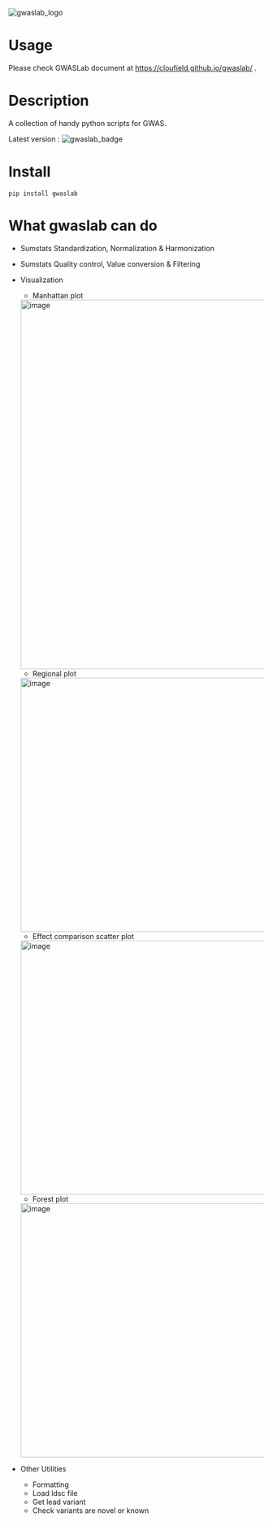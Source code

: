 ![gwaslab_logo](https://cloufield.github.io/gwaslab/images/index_logo.jpg)


# Usage
Please check GWASLab document at https://cloufield.github.io/gwaslab/ .

# Description
A collection of handy python scripts for GWAS. 

Latest version : ![gwaslab_badge](https://img.shields.io/badge/release-v3.2.0-brightgreen) 

# Install
```
pip install gwaslab
```

# What gwaslab can do
* Sumstats Standardization, Normalization & Harmonization
* Sumstats Quality control, Value conversion & Filtering
* Visualization
    * Manhattan plot 
    <img width="727" alt="image" src="https://user-images.githubusercontent.com/40289485/195526882-dff70593-752d-4672-901e-0b3cea3d8cda.png">

    * Regional plot 
    <img width="500" alt="image" src="https://user-images.githubusercontent.com/40289485/195526361-af2c736a-13ac-4849-9966-5139b9b1a148.png">

    * Effect comparison scatter plot 
    <img width="500" alt="image" src="https://user-images.githubusercontent.com/40289485/195526481-df060ad5-dc61-4e35-ab37-3ea45ed00618.png">

    * Forest plot 
    <img width="500" alt="image" src="https://user-images.githubusercontent.com/40289485/195526537-74547da8-85c1-4e47-859e-311a72fb8c73.png">

* Other Utilities
    * Formatting
    * Load ldsc file
    * Get lead variant
    * Check variants are novel or known
